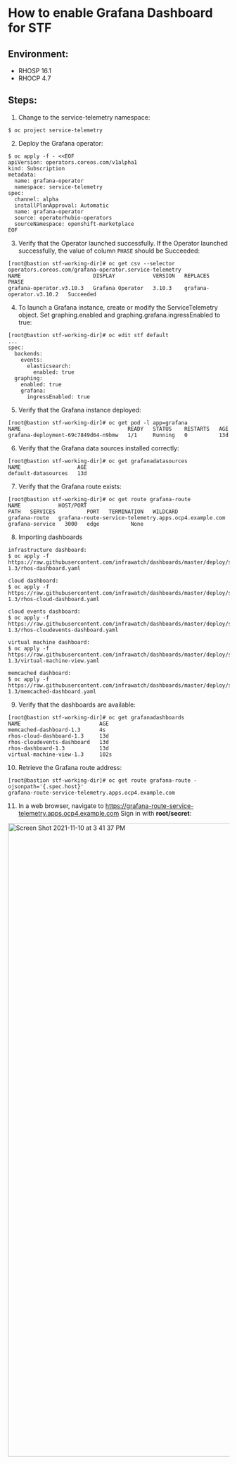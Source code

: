 # How to enable Grafana Dashboard for STF

## Environment:
- RHOSP 16.1
- RHOCP 4.7

## Steps: 
1. Change to the service-telemetry namespace:
~~~
$ oc project service-telemetry
~~~

2. Deploy the Grafana operator:
~~~
$ oc apply -f - <<EOF
apiVersion: operators.coreos.com/v1alpha1
kind: Subscription
metadata:
  name: grafana-operator
  namespace: service-telemetry
spec:
  channel: alpha
  installPlanApproval: Automatic
  name: grafana-operator
  source: operatorhubio-operators
  sourceNamespace: openshift-marketplace
EOF
~~~

3. Verify that the Operator launched successfully. If the  Operator launched successfully, the value of column `PHASE` should be Succeeded:
~~~
[root@bastion stf-working-dir]# oc get csv --selector operators.coreos.com/grafana-operator.service-telemetry
NAME                       DISPLAY            VERSION   REPLACES                   PHASE
grafana-operator.v3.10.3   Grafana Operator   3.10.3    grafana-operator.v3.10.2   Succeeded
~~~

4. To launch a Grafana instance, create or modify the ServiceTelemetry object. Set graphing.enabled and graphing.grafana.ingressEnabled to true:
~~~
[root@bastion stf-working-dir]# oc edit stf default
...
spec:
  backends:
    events:
      elasticsearch:
        enabled: true
  graphing:
    enabled: true
    grafana:
      ingressEnabled: true
~~~

5. Verify that the Grafana instance deployed:
~~~
[root@bastion stf-working-dir]# oc get pod -l app=grafana
NAME                                  READY   STATUS    RESTARTS   AGE
grafana-deployment-69c7849d64-n9bmw   1/1     Running   0          13d
~~~

6. Verify that the Grafana data sources installed correctly:
~~~
[root@bastion stf-working-dir]# oc get grafanadatasources
NAME                  AGE
default-datasources   13d
~~~

7. Verify that the Grafana route exists:
~~~
[root@bastion stf-working-dir]# oc get route grafana-route
NAME            HOST/PORT                                               PATH   SERVICES          PORT   TERMINATION   WILDCARD
grafana-route   grafana-route-service-telemetry.apps.ocp4.example.com          grafana-service   3000   edge          None
~~~

8. Importing dashboards
~~~
infrastructure dashboard:
$ oc apply -f https://raw.githubusercontent.com/infrawatch/dashboards/master/deploy/stf-1.3/rhos-dashboard.yaml

cloud dashboard:
$ oc apply -f https://raw.githubusercontent.com/infrawatch/dashboards/master/deploy/stf-1.3/rhos-cloud-dashboard.yaml

cloud events dashboard:
$ oc apply -f https://raw.githubusercontent.com/infrawatch/dashboards/master/deploy/stf-1.3/rhos-cloudevents-dashboard.yaml

virtual machine dashboard:
$ oc apply -f https://raw.githubusercontent.com/infrawatch/dashboards/master/deploy/stf-1.3/virtual-machine-view.yaml

memcached dashboard:
$ oc apply -f https://raw.githubusercontent.com/infrawatch/dashboards/master/deploy/stf-1.3/memcached-dashboard.yaml
~~~

9. Verify that the dashboards are available:
~~~
[root@bastion stf-working-dir]# oc get grafanadashboards
NAME                         AGE
memcached-dashboard-1.3      4s
rhos-cloud-dashboard-1.3     13d
rhos-cloudevents-dashboard   13d
rhos-dashboard-1.3           13d
virtual-machine-view-1.3     102s
~~~

10. Retrieve the Grafana route address:
~~~
[root@bastion stf-working-dir]# oc get route grafana-route -ojsonpath='{.spec.host}'
grafana-route-service-telemetry.apps.ocp4.example.com
~~~


11. In a web browser, navigate to https://grafana-route-service-telemetry.apps.ocp4.example.com
Sign in with **root/secret**:

<img width="1440" alt="Screen Shot 2021-11-10 at 3 41 37 PM" src="https://user-images.githubusercontent.com/30589773/141070618-f37afe58-6c06-49b1-b1ef-6721b9589b1d.png">

